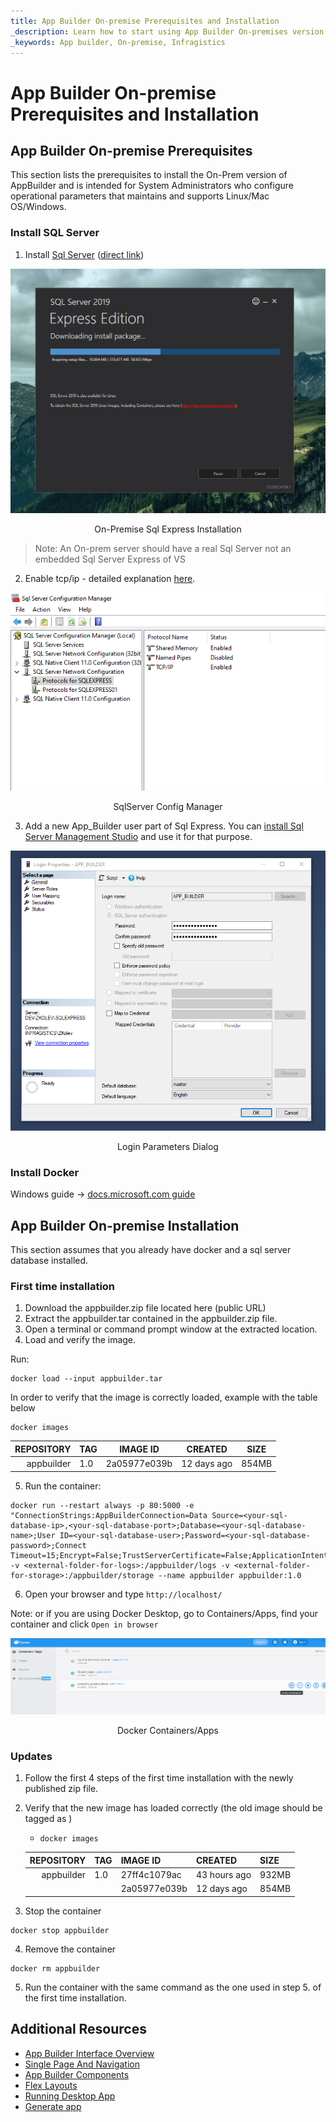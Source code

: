 ```yaml
---
title: App Builder On-premise Prerequisites and Installation
_description: Learn how to start using App Builder On-premises version and what are the prerequisites to install and run it.
_keywords: App builder, On-premise, Infragistics
---
```


# App Builder On-premise Prerequisites and Installation

## App Builder On-premise Prerequisites

This section lists the prerequisites to install the On-Prem version of AppBuilder and is intended for System Administrators who configure operational parameters that maintains and supports Linux/Mac OS/Windows.

### <a name='sql-server'>Install SQL Server</a>

1. Install [Sql Server](https://www.microsoft.com/en-us/sql-server/sql-server-downloads) ([direct link](https://go.microsoft.com/fwlink/?linkid=866658))

<img class="responsive-img" src="./images/on-premise-sql-express.png" />
<p style="text-align:center;">On-Premise Sql Express Installation</p>

> Note: An On-prem server should have a real Sql Server not an embedded Sql Server Express of VS

2. Enable tcp/ip - detailed explanation [here](https://docs.microsoft.com/en-us/sql/database-engine/configure-windows/enable-or-disable-a-server-network-protocol?view=sql-server-ver15#to-enable-a-server-network-protocol).

<img class="responsive-img" src="./images/sql-server-config-manager.png" />
<p style="text-align:center;">SqlServer Config Manager</p>

3. Add a new App_Builder user part of Sql Express. You can [install Sql Server Management Studio](https://docs.microsoft.com/en-us/sql/ssms/download-sql-server-management-studio-ssms?view=sql-server-ver15) and use it for that purpose.

<img class="responsive-img" src="./images/login-parameters.png" />
<p style="text-align:center;">Login Parameters Dialog</p>

### <a name='docker'>Install Docker</a>

Windows guide -> [docs.microsoft.com guide](https://docs.microsoft.com/en-us/virtualization/windowscontainers/quick-start/set-up-environment?tabs=Windows-10-and-11#tabpanel_1_Windows-10-and-11)

## App Builder On-premise Installation
This section assumes that you already have docker and a sql server database installed.

### First time installation

1. Download the appbuilder.zip file located here (public URL)
2. Extract the appbuilder.tar contained in the appbuilder.zip file. 
3. Open a terminal or command prompt window at the extracted location.
4. Load and verify the image.

Run:

```
docker load --input appbuilder.tar
```

In order to verify that the image is correctly loaded, example with the table below

```
docker images
```

| REPOSITORY| TAG               | IMAGE ID          | CREATED                                   |SIZE   |
| --------:     | ----------------  | ----------------- | ---------------------------------------   |-----  |
| appbuilder    | 1.0               | 2a05977e039b      |12 days ago                                |854MB  |

5. Run the container:

```
docker run --restart always -p 80:5000 -e "ConnectionStrings:AppBuilderConnection=Data Source=<your-sql-database-ip>,<your-sql-database-port>;Database=<your-sql-database-name>;User ID=<your-sql-database-user>;Password=<your-sql-database-password>;Connect Timeout=15;Encrypt=False;TrustServerCertificate=False;ApplicationIntent=ReadWrite;MultiSubnetFailover=False" -v <external-folder-for-logs>:/appbuilder/logs -v <external-folder-for-storage>:/appbuilder/storage --name appbuilder appbuilder:1.0
```

6. Open your browser and type `http://localhost/`

Note: or if you are using Docker Desktop, go to Containers/Apps, find your container and click `Open in browser` 


<img class="responsive-img" src="./images/docker-apps.png" />
<p style="text-align:center;">Docker Containers/Apps</p>

### <a name='updates'>Updates</a>


1. Follow the first 4 steps of the first time installation  with the newly published zip file.


2. Verify that the new image has loaded correctly (the old image should be tagged as <none>)

   -     docker images

    | REPOSITORY| TAG       | IMAGE ID| CREATED        |SIZE
    | --------: | ---------------- | ----------------- | --------------------------------------- |----- |
    | appbuilder          | 1.0          | 27ff4c1079ac |43 hours ago       |932MB
    | <none> | <none>           | 2a05977e039b      |12 days ago      |854MB                    
        
3. Stop the container

```
docker stop appbuilder
```

4. Remove the container

```
docker rm appbuilder
```

5. Run the container with the same command as the one used in step 5. of the first time installation.
## Additional Resources
<div class="divider--half"></div>

* [App Builder Interface Overview](interface-overview.md)
* [Single Page And Navigation](single-page-apps-and-navigation.md)
* [App Builder Components](indigo-design-app-builder-components.md)
* [Flex Layouts](flex-layouts/flex-layouts.md)
* [Running Desktop App](running-desktop-app.md)
* [Generate app](generate-app/generate-app-overview.md)

